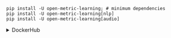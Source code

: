```shell
pip install -U open-metric-learning; # minimum dependencies
pip install -U open-metric-learning[nlp]
pip install -U open-metric-learning[audio]
```

<details><summary>DockerHub</summary>

```shell
docker pull omlteam/oml:gpu
docker pull omlteam/oml:cpu
```

</details>


